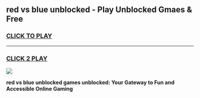 
## red vs blue unblocked - Play Unblocked Gmaes & Free
<h3>
<a href="https://news.freeplayer.one?title=red_vs_blue_unblocked&ref=16F">CLICK TO PLAY</a></h3>
<hr>

<h3>
<a href="https://news.freeplayer.one?title=red_vs_blue_unblocked&ref=16F">CLICK 2 PLAY</a>
  
</h3>

<a href="https://news.freeplayer.one?title=red_vs_blue_unblocked&ref=16F/"><img src="https://clearcache.store/games.png"></a>


**red vs blue unblocked games unblocked: Your Gateway to Fun and Accessible Online Gaming**
